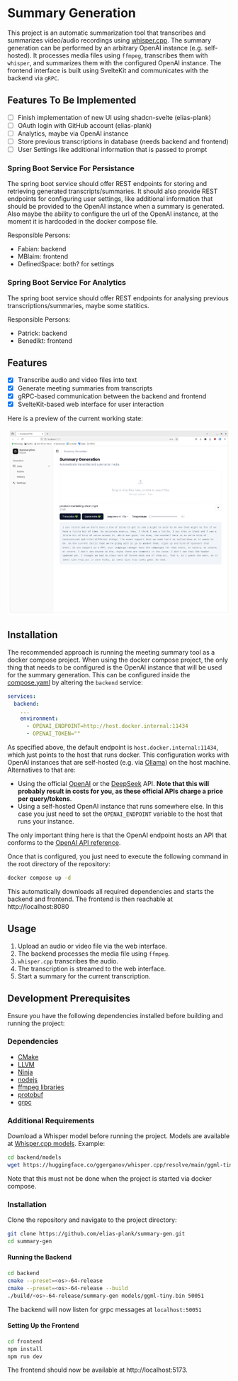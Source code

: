# Summary Generation

This project is an automatic summarization tool that transcribes and summarizes video/audio recordings using [whisper.cpp](https://github.com/ggerganov/whisper.cpp). The summary generation can be performed by an arbitrary OpenAI instance (e.g. self-hosted). It processes media files using `ffmpeg`, transcribes them with `whisper`, and summarizes them with the configured OpenAI instance. The frontend interface is built using SvelteKit and communicates with the backend via `gRPC`.

## Features To Be Implemented

- [ ] Finish implementation of new UI using shadcn-svelte (elias-plank)
- [ ] OAuth login with GitHub account (elias-plank)
- [ ] Analytics, maybe via OpenAI instance
- [ ] Store previous transcriptions in database (needs backend and frontend)
- [ ] User Settings like additional information that is passed to prompt

### Spring Boot Service For Persistance

The spring boot service should offer REST endpoints for storing and retrieving generated transcripts/summaries. It should also provide REST endpoints for configuring user settings, like additional information that should be provided to the OpenAI instance when a summary is generated. Also maybe the ability to configure the url of the OpenAI instance, at the moment it is hardcoded in the docker compose file.

Responsible Persons:
 - Fabian: backend
 - MBlaim: frontend
 - DefinedSpace: both? for settings

### Spring Boot Service For Analytics

The spring boot service should offer REST endpoints for analysing previous transcriptions/summaries, maybe some statitics. 

Responsible Persons:
 - Patrick: backend
 - Benedikt: frontend

## Features

- [x] Transcribe audio and video files into text
- [x] Generate meeting summaries from transcripts
- [x] gRPC-based communication between the backend and frontend
- [x] SvelteKit-based web interface for user interaction

Here is a preview of the current working state:

![preview](docs/preview.png)

## Installation

The recommended approach is running the meeting summary tool as a docker compose project. When using the docker compose project, the only thing that needs to be configured is the OpenAI instance that will be used for the summary generation. This can be configured inside the [compose.yaml](./compose.yaml) by altering the `backend` service:

```yaml
services:
  backend:
    ...
    environment:
      - OPENAI_ENDPOINT=http://host.docker.internal:11434
      - OPENAI_TOKEN=""
```

As specified above, the default endpoint is `host.docker.internal:11434`, which just points to the host that runs docker. This configuration works with OpenAI instances that are self-hosted (e.g. via [Ollama](https://ollama.com/)) on the host machine. Alternatives to that are:

 -  Using the official [OpenAI](https://api.openai.com/) or the [DeepSeek](https://api.deepseek.com) API. **Note that this will probably result in costs for you, as these official APIs charge a price per query/tokens**.
 - Using a self-hosted OpenAI instance that runs somewhere else. In this case you just need to set the `OPENAI_ENDPOINT` variable to the host that runs your instance.

The only important thing here is that the OpenAI endpoint hosts an API that conforms to the [OpenAI API reference](https://platform.openai.com/docs/api-reference/introduction).

Once that is configured, you just need to execute the following command in the root directory of the repository:

```sh
docker compose up -d
```

This automatically downloads all required dependencies and starts the backend and frontend. The frontend is then reachable at http://localhost:8080

## Usage

1. Upload an audio or video file via the web interface.
2. The backend processes the media file using `ffmpeg`.
3. `whisper.cpp` transcribes the audio.
4. The transcription is streamed to the web interface.
5. Start a summary for the current transcription.

## Development Prerequisites
Ensure you have the following dependencies installed before building and running the project:

### Dependencies

 - [CMake](https://cmake.org)
 - [LLVM](https://llvm.org)
 - [Ninja](https://ninja-build.org)
 - [nodejs](https://nodejs.org/)
 - [ffmpeg libraries](https://ffmpeg.org)
 - [protobuf](https://protobuf.dev)
 - [grpc](https://grpc.io)

### Additional Requirements
Download a Whisper model before running the project. Models are available at [Whisper.cpp models](https://github.com/ggerganov/whisper.cpp#usage). Example:
```bash
cd backend/models
wget https://huggingface.co/ggerganov/whisper.cpp/resolve/main/ggml-tiny.bin
```

Note that this must not be done when the project is started via docker compose.

### Installation
Clone the repository and navigate to the project directory:
```bash
git clone https://github.com/elias-plank/summary-gen.git
cd summary-gen
```

#### Running the Backend
```bash
cd backend
cmake --preset=<os>-64-release
cmake --preset=<os>-64-release --build
./build/<os>-64-release/summary-gen models/ggml-tiny.bin 50051
```

The backend will now listen for grpc messages at `localhost:50051`

#### Setting Up the Frontend
```bash
cd frontend
npm install
npm run dev
```
The frontend should now be available at http://localhost:5173.
